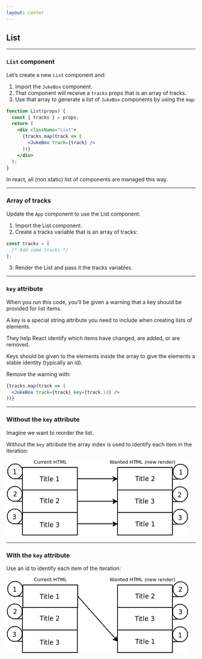 ```yaml
---
layout: center
---
```


## List

<Toc maxDepth="2" mode="onlySiblings"/>

---

### `List` component

Let’s create a new `List` component and:

1. Import the `JukeBox` component.
2. That component will receive a `tracks` props that is an array of tracks.
3. Use that array to generate a list of `JukeBox` components by using the `map`:

```jsx
function List(props) {
  const { tracks } = props;
  return (
    <div className="List">
      {tracks.map(track => (
        <JukeBox track={track} />
      ))}
    </div>
  );
}
```
In react, all (non static) list of components are managed this way.

---

### Array of tracks

Update the `App` component to use the List component:

1. Import the List component.
2. Create a tracks variable that is an array of tracks:

```jsx
const tracks = [
  /* Add some tracks */
];
```

3. Render the List and pass it the tracks variables.

---

### `key` attribute

When you run this code, you’ll be given a warning that a key should be provided for list items.

A key is a special string attribute you need to include when creating lists of elements.

They help React identify which items have changed, are added, or are removed.

Keys should be given to the elements inside the array to give the elements a stable identity (typically an id).

Remove the warning with:
```jsx
{tracks.map(track => (
  <JukeBox track={track} key={track.id} />
))}
```

---

### Without the `key` attribute

Imagine we want to reorder the list.

Without the `key` attribute the array index is used to identify each item in the iteration:

![3 DOM updates are needed](../assets/without-key.png)

---

### With the `key` attribute

Use an id to identify each item of the iteration:

![Only 1 DOM update is needed](../assets/with-key.png)
